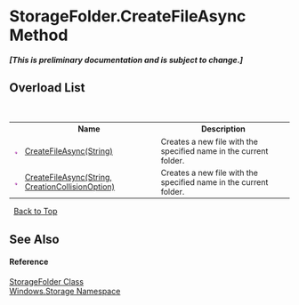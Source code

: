 # StorageFolder.CreateFileAsync Method 
 _**\[This is preliminary documentation and is subject to change.\]**_


## Overload List
&nbsp;<table><tr><th></th><th>Name</th><th>Description</th></tr><tr><td>![Public method](media/pubmethod.gif "Public method")</td><td><a href="M_Windows_Storage_StorageFolder_CreateFileAsync">CreateFileAsync(String)</a></td><td>
Creates a new file with the specified name in the current folder.</td></tr><tr><td>![Public method](media/pubmethod.gif "Public method")</td><td><a href="M_Windows_Storage_StorageFolder_CreateFileAsync_1">CreateFileAsync(String, CreationCollisionOption)</a></td><td>
Creates a new file with the specified name in the current folder.</td></tr></table>&nbsp;
<a href="#storagefolder.createfileasync-method">Back to Top</a>

## See Also


#### Reference
<a href="T_Windows_Storage_StorageFolder">StorageFolder Class</a><br /><a href="N_Windows_Storage">Windows.Storage Namespace</a><br />